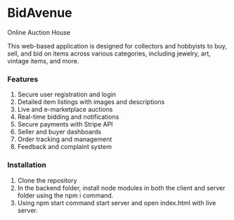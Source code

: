 # BidAvenue
Online Auction House

This web-based application is designed for collectors and hobbyists to buy, sell, and bid on items across various categories, including jewelry, art, vintage items, and more.

### Features
1. Secure user registration and login
2. Detailed item listings with images and descriptions
3. Live and e-marketplace auctions
4. Real-time bidding and notifications
5. Secure payments with Stripe API
6. Seller and buyer dashboards
7. Order tracking and management
8. Feedback and complaint system

### Installation
1. Clone the repository
2. In the backend folder, install node modules in both the client and server folder using the npm i command.
3. Using npm start command start server and open index.html with live server.

